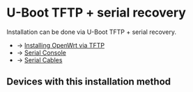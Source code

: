# U-Boot TFTP + serial recovery

Installation can be done via U-Boot TFTP + serial recovery.

- → [Installing OpenWrt via TFTP](/docs/guide-user/installation/generic.flashing.tftp "docs:guide-user:installation:generic.flashing.tftp")
- → [Serial Console](/docs/techref/hardware/port.serial "docs:techref:hardware:port.serial")
- → [Serial Cables](/docs/techref/hardware/port.serial.cables "docs:techref:hardware:port.serial.cables")

## Devices with this installation method
